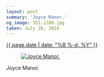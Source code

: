 ```yaml
---
layout: post
summary: 'Joyce Manor.'
og_image: 351-1280.jpg
taken: July 26, 2014
---
```


<div class="post">
 <time>
  <a href="/351">
   {{ page.date | date: "%B %-d, %Y" }}
  </a>
 </time>
 <a href="/351">
  <figure data-taken="7/26/2014">
   <img alt="Joyce Manor." sizes="(min-width: 700px) 50vw, calc(100vw - 2rem)" src="{{ site.assets_url }}/351-640.jpg" srcset="{{ site.assets_url }}/351-1280.jpg 1280w, {{ site.assets_url }}/351-960.jpg 960w, {{ site.assets_url }}/351-640.jpg 640w, {{ site.assets_url }}/351-320.jpg 320w"/>
  </figure>
 </a>
 <span>
  Joyce Manor.
 </span>
</div>

